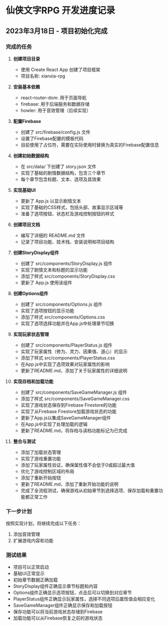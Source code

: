 # 仙侠文字RPG 开发进度记录

## 2023年3月18日 - 项目初始化完成

### 完成的任务

1. **创建项目目录**
   - 使用 Create React App 创建了项目框架
   - 项目名称: xianxia-rpg

2. **安装基本依赖**
   - react-router-dom: 用于页面导航
   - firebase: 用于后端服务和数据存储
   - howler: 用于音效管理（后续实现）

3. **配置Firebase**
   - 创建了 src/firebase/config.js 文件
   - 设置了Firebase配置的模板代码
   - 目前使用了占位符，需要在实际使用时替换为真实的Firebase配置信息

4. **创建初始数据结构**
   - 在 src/data/ 下创建了 story.json 文件
   - 实现了基础的剧情数据结构，包含三个章节
   - 每个章节包含标题、文本、选项及其效果

5. **实现基础UI**
   - 更新了 App.js 以显示剧情文本
   - 实现了基础的CSS样式，包括头部、故事显示区域等
   - 准备了选项按钮、状态栏及游戏控制按钮的样式

6. **创建项目文档**
   - 编写了详细的 README.md 文件
   - 记录了项目功能、技术栈、安装说明和项目结构

7. **创建StoryDisplay组件**
   - 创建了 src/components/StoryDisplay.js 组件
   - 实现了剧情文本和标题的显示功能
   - 添加了样式 src/components/StoryDisplay.css
   - 更新了 App.js 使用该组件

8. **创建Options组件**
   - 创建了 src/components/Options.js 组件
   - 实现了选项按钮的显示功能
   - 添加了样式 src/components/Options.css
   - 实现了选项选择功能并在App.js中处理章节切换

9. **实现玩家状态管理**
   - 创建了 src/components/PlayerStatus.js 组件
   - 实现了玩家属性（修为、灵力、因果值、道心）的显示
   - 添加了样式 src/components/PlayerStatus.css
   - 在App.js中实现了选项效果对玩家属性的影响
   - 更新了README.md，添加了关于玩家属性的详细说明

10. **实现存档和加载功能**
    - 创建了 src/components/SaveGameManager.js 组件
    - 添加了样式 src/components/SaveGameManager.css
    - 实现了游戏状态保存到Firebase Firestore的功能
    - 实现了从Firebase Firestore加载游戏状态的功能
    - 更新了App.js以集成SaveGameManager组件
    - 在App.js中实现了处理加载的逻辑
    - 更新了README.md，将存档与读档功能标记为已完成

11. **整合与测试**
    - 添加了加载状态管理
    - 实现了游戏重置功能
    - 添加了玩家属性验证，确保属性值不会低于0或超过最大值
    - 优化了游戏控制区域的布局
    - 添加了重新开始按钮
    - 更新了README.md，添加了重新开始功能的说明
    - 完成了全流程测试，确保游戏从初始章节到选择选项、保存加载和重置功能都正常工作

### 下一步计划

按照实现计划，将继续完成以下任务：

1. 添加音效管理
2. 扩展游戏内容和功能

### 测试结果

- 项目可以正常启动
- 基础UI正常显示
- 初始章节数据正确加载
- StoryDisplay组件正确显示章节标题和内容
- Options组件正确显示选项按钮，点击后可以切换到对应章节
- PlayerStatus组件正确显示玩家属性，选择不同选项后属性值会相应变化
- SaveGameManager组件正确显示保存和加载按钮
- 保存功能可以将当前游戏状态存储到Firebase
- 加载功能可以从Firebase恢复之前的游戏状态
